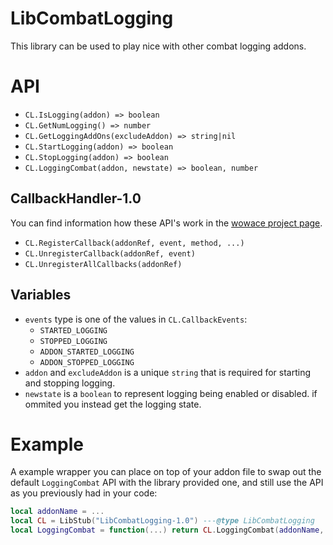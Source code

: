 LibCombatLogging
==========================
This library can be used to play nice with other combat logging addons.

# API

- `CL.IsLogging(addon) => boolean`
- `CL.GetNumLogging() => number`
- `CL.GetLoggingAddOns(excludeAddon) => string|nil`
- `CL.StartLogging(addon) => boolean`
- `CL.StopLogging(addon) => boolean`
- `CL.LoggingCombat(addon, newstate) => boolean, number`

## CallbackHandler-1.0

You can find information how these API's work in the [wowace project page](https://www.wowace.com/projects/callbackhandler).

- `CL.RegisterCallback(addonRef, event, method, ...)`
- `CL.UnregisterCallback(addonRef, event)`
- `CL.UnregisterAllCallbacks(addonRef)`

## Variables

- `events` type is one of the values in `CL.CallbackEvents`:
  - `STARTED_LOGGING`
  - `STOPPED_LOGGING`
  - `ADDON_STARTED_LOGGING`
  - `ADDON_STOPPED_LOGGING`
- `addon` and `excludeAddon` is a unique `string` that is required for starting and stopping logging.
- `newstate` is a `boolean` to represent logging being enabled or disabled. if ommited you instead get the logging state.

# Example

A example wrapper you can place on top of your addon file to swap out the default `LoggingCombat` API with the library provided one, and still use the API as you previously had in your code:

```lua
local addonName = ...
local CL = LibStub("LibCombatLogging-1.0") ---@type LibCombatLogging
local LoggingCombat = function(...) return CL.LoggingCombat(addonName, ...) end
```
